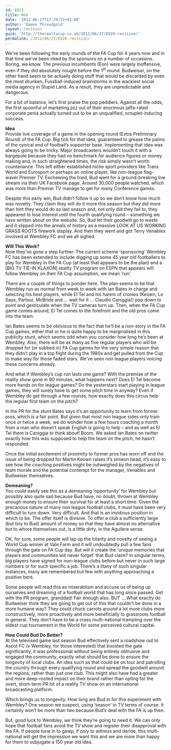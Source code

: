 ```yaml
---
id: 6921
title: Wem
date: '2012-06-27T17:29:57+01:00'
author: 'Damon Threadgold'
layout: revision
guid: 'http://therealfacup.co.uk/2012/06/27/6920-revision/'
permalink: /2012/06/27/6920-revision/
---
```


We’ve been following the early rounds of the FA Cup for 4 years now and in that time we’ve been irked by the sponsors on a number of occasions. Boring, we know. The previous incumbents (Eon) were largely inoffensive, even if they did absolutely nought before the 1<sup>st</sup> round. Budweiser, on the other hand seem to be actually doing stuff that would be discarded by even the most drunken, Fussball-induced brainstorms in the wackiest social media agency in Stupid Land. As a result, they are unpredictable and dangerous.

For a bit of balance, let’s first praise the pop peddlers. Against all the odds, the first spoonful of marketing jizz out of their enormous jaffa-rated corporate penis actually turned out to be an unqualified, octuplet-inducing success.

**Idea**  
Provide live coverage of a game in the opening round (Extra Preliminary Round) of the FA Cup. Big tick for that idea, guaranteed to grease the palms of the cynical end of football’s supporter base. Implementing that idea was always going to be tricky. Major broadcasters wouldn’t touch it with a bargepole because they had no benchmark for audience figures or money making and, in such straightened times, the risk simply wasn’t worth countenance. This left either established niche sport providers like Trans World and Eurosport or perhaps an online player, like non-league flag-waver Premier TV. Eschewing the tried, Bud went for a ground-breaking live stream via their UK Facebook page. Around 30,000 people watched, which was more than Premier TV manage to get for many Conference games.

Despite this early win, Bud didn’t follow it up so we don’t know how much was novelty. They claim they will do it more this season but they did more than hint they would do so last season and, not only did they fail to, they appeared to lose interest until the fourth qualifying round – something we have written about on the website. So, Bud let their goodwill go to waste and it slipped into the annals of history as a massive LOOK AT US WORKING GRASS ROOTS firework display. And then they went and got Terry Venables involved at Wembley FC and we all sighed.

**Will This Work?**  
Now they’ve gone a step further. The current scheme ‘sponsoring’ Wembley FC has been extended to include digging up some 45 year old footballers to play for Wembley in the FA Cup (at least that appears to be the plan) and a \[BIG TV TIE-IN KLAXON\] reality TV program on ESPN that appears will follow Wembley on their FA Cup assumption, we mean ‘run’.

There are a couple of things to ponder here. The plan seems to be that Wembley run as normal from week to week with Ian Bates in charge and selecting his best players, while El Tel and his harem of cronies (Keown, Le Saux, Parlour, McBride and … wait for it … Claudio Caniggia!) pop down to point and gesticulate when the TV cameras turn up. Then, when the FA Cup game comes around, El Tel comes to the forefront and the old pros come into the team.

Ian Bates seems to be oblivious to the fact that he’ll be a non-story in the FA Cup games, either that or he is quite happy to be marginalised in this publicity stunt, which seems odd when you consider how long he’s been at Wembley. Also, there will be as many as five regular players who will be dropped for (or subbed in) FA Cup games for the very simple reason that they didn’t play in a top flight during the 1980s and get pulled from the Cup to make way for those faded stars. We’ve seen non league players voicing these concerns already.

And what if Wembley’s cup run lasts one game? With the premise of the reality show gone in 90 minutes, what happens next? Does El Tel become more hands on for league games? Do the yesterstars start playing in league games, they will surely have to get some pitch time in anyway? Even if Wembley do get through a few rounds, how exactly does this circus help the regular first team on the pitch?

In the PR for the stunt Bates says it’s an opportunity to learn from former pros, which is a fair point. But given that most non league sides only train once or twice a week, we do wonder how a few hours coaching a month from a man who doesn’t speak English is going to help – and as well as El Tel there is Caniggia to think about! Boom. We asked Ian Bates on twitter exactly how this was supposed to help the team on the pitch, he hasn’t responded.

Once the initial excitement of proximity to former pros has worn off and the issue of being dropped for Martin Keown raises it’s simeon head, it’s easy to see how the coaching positives might be outweighed by the negatives of team morale and the potential contempt for the manager, Venables and Budweiser themselves.

**Demeaning?**  
You could easily see this as a demeaning ‘opportunity’ for Wembley but possibly also quite sad because Bud have, no doubt, thrown at Wembley enough money to ensure their survival for at least a short time. Given the precarious nature of many non league football clubs, it must have been very difficult to turn down. Very difficult. And that is an invidious position in which to be. The offer itself is divisive. To offer a club a sufficiently large (but tiny to Bud) amount of money so that they have almost no alternative but to whore themselves out, is a little dirty, in the Aguilera sense.

OK, for sure, some people will lap up the hilarity and novelty of seeing a World Cup winner at Vale Farm and it will undoubtedly pull a few fans through the gate on FA Cup day. But will it create the ‘unique memories that players and communities will never forget’ that Bud claim? In singular terms, big players have signed for non-league clubs before but never in such large numbers or for such specific a job. There’s a litany of such singular instances, many are remembered but few with anything approaching a positive bent.

Some people will read this as miserablism and accuse us of being up ourselves and dreaming of a football world that has long since passed. Get with the PR program, granddad! Fair enough also. BUT … What exactly do Budweiser think they are going to get out of this that couldn’t be done in a more humane way? They could chuck carrots around a lot more clubs more constructively, more proactively and more beneficially to grassroots football in general. They don’t have to be a crass multi-national trampling over the oldest cup tournament in the World for some perceived cultural capital.

**How Could Bud Do Better?**  
At the televised game last season Bud effectively sent a roadshow out to Ascot FC (v Wembley, for those interested) that boosted the gate significantly, it was professional without being entirely obtrusive and engaged the community, exactly what should be done to ensure the longevity of local clubs. An idea such as that could be on tour and patrolling the country through every qualifying round and spread the goodwill around the regions, rather than just one club. This might also have had a greater and more deep-rooted impact on their brand rather than opting for the overt, short-term PR hit of a reality TV show on an international broadcasting platform.

Which brings us to longevity. How long are Bud in for this experiment with Wembley? One season we suspect, using ‘season’ in TV terms of course. It certainly won’t be more than two because Bud’s deal with the FA is up then.

But, good luck to Wembley, we think they’re going to need it. We can only hope that football fans avoid the TV show and register their disapproval with the FA. If people tune in to gawp, if only to witness and deride, this multi-national will get the impression we want this and we are more than happy for them to subjugate a 150 year old idea.